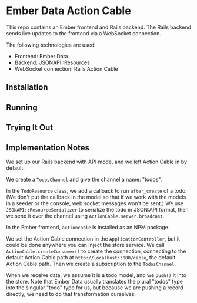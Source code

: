 # Ember Data Action Cable

This repo contains an Ember frontend and Rails backend. The Rails backend sends live updates to the frontend via a WebSocket connection.

The following technologies are used:
* Frontend: Ember Data
* Backend: JSONAPI::Resources
* WebSocket connection: Rails Action Cable

## Installation

## Running

## Trying It Out

## Implementation Notes
We set up our Rails backend with API mode, and we left Action Cable in by default.

We create a `TodosChannel` and give the channel a name: "todos".

In the `TodoResource` class, we add a callback to run `after_create` of a todo. (We don't put the callback in the model so that if we work with the models in a seeder or the console, web socket messages won't be sent.) We use `JSONAPI::ResourceSerializer` to serialize the todo in JSON:API format, then we send it over the channel using `ActionCable.server.broadcast`.

In the Ember frontend, `actioncable` is installed as an NPM package.

We set the Action Cable connection in the `ApplicationController`, but it could be done anywhere you can inject the store service. We call `ActionCable.createConsumer()` to create the connection, connecting to the default Action Cable path at `http://localhost:3000/cable`, the default Action Cable path. Then we create a subscription to the `TodosChannel`.

When we receive data, we assume it is a todo model, and we `push()` it into the store. Note that Ember Data usually translates the plural "todos" type into the singular "todo" type for us, but because we are pushing a record directly, we need to do that transformation ourselves.
